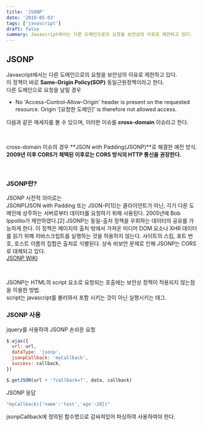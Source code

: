 ```yaml
---
title: 'JSONP'
date: '2019-05-03'
tags: ['javascript']
draft: false
summary: Javascript에서는 다른 도메인으로의 요청을 보안상의 이유로 제한하고 있다.
---
```


## JSONP

Javascript에서는 다른 도메인으로의 요청을 보안상의 이유로 제한하고 있다. <br />
이 정책이 바로 **Same-Origin Policy(SOP)** 동일근원정책이라고 한다. <br />
다른 도메인으로 요청을 날릴 경우

- No 'Access-Control-Allow-Origin' header is present on the requested resource. Origin ‘[요청한 도메인]' is therefore not allowed access.

다음과 같은 메세지를 볼 수 있으며, 이러한 이슈를 **cross-domain** 이슈라고 한다. <br />

<br />

cross-domain 이슈의 경우 **JSON with Padding(JSONP)**로 해결한 예전 방식. <br />
**2009년 이후 CORS가 채택된 이후로는 CORS 방식의 HTTP 통신을 권장한다.** <br />

<br />

### JSONP란?

JSONP 사전적 의미로는 <br />
JSONP(JSON with Padding 또는 JSON-P[1])는 클라이언트가 아닌, 각기 다른 도메인에 상주하는 서버로부터 데이터를 요청하기 위해 사용된다. 2005년에 Bob Ippolito가 제안하였다.[2] JSONP는 동일-출처 정책을 우회하는 데이터의 공유를 가능하게 한다. 이 정책은 페이지의 출처 밖에서 가져온 미디어 DOM 요소나 XHR 데이터를 읽기 위해 자바스크립트를 실행하는 것을 허용하지 않는다. 사이트의 스킴, 포트 번호, 호스트 이름의 집합은 출처로 식별된다. 상속 비보안 문제로 인해 JSONP는 CORS로 대체되고 있다. <br />
[JSONP WIKI](https://ko.wikipedia.org/wiki/JSONP) <br />

<br />

JSONP는 HTML의 script 요소로 요청되는 호출에는 보안상 정책이 적용되지 않는점을 이용한 방법. <br />
script는 javascript를 불러와서 포함 시키는 것이 아닌 실행시키는 태그. <br />

### JSONP 사용

jquery를 사용하여 JSONP 손쉬운 요청

```javascript
$.ajax({
  url: url,
  dataType: 'jsonp',
  jsonpCallback: 'myCallback',
  success: callback,
})

$.getJSON(url + '?callback=?', data, callback)
```

JSONP 응답

```javascript
"myCallback({'name':'test','age':28})"

```

jsonpCallback에 정의된 함수명으로 감싸져있어 파싱하여 사용하여야 한다.

<br /><br /><br />
